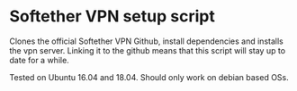 # Softether VPN setup script
Clones the official Softether VPN Github, install dependencies and installs the vpn server.
Linking it to the github means that this script will stay up to date for a while.

Tested on Ubuntu 16.04 and 18.04. Should only work on debian based OSs.
